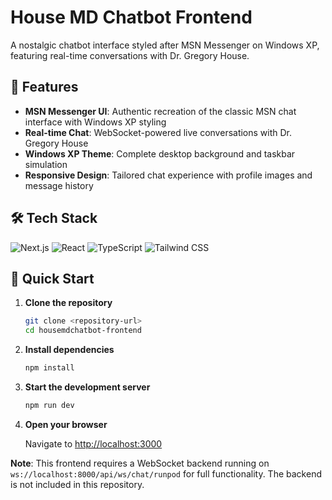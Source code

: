 # House MD Chatbot Frontend

A nostalgic chatbot interface styled after MSN Messenger on Windows XP, featuring real-time conversations with Dr. Gregory House.

## 🌟 Features

-   **MSN Messenger UI**: Authentic recreation of the classic MSN chat interface with Windows XP styling
-   **Real-time Chat**: WebSocket-powered live conversations with Dr. Gregory House
-   **Windows XP Theme**: Complete desktop background and taskbar simulation
-   **Responsive Design**: Tailored chat experience with profile images and message history

## 🛠 Tech Stack

![Next.js](https://img.shields.io/badge/Next.js-15.5.3-black?style=flat-square&logo=next.js)
![React](https://img.shields.io/badge/React-19.1.0-blue?style=flat-square&logo=react)
![TypeScript](https://img.shields.io/badge/TypeScript-5.0+-blue?style=flat-square&logo=typescript)
![Tailwind CSS](https://img.shields.io/badge/Tailwind_CSS-4.0+-38B2AC?style=flat-square&logo=tailwind-css)

## 🚀 Quick Start

1. **Clone the repository**

    ```bash
    git clone <repository-url>
    cd housemdchatbot-frontend
    ```

2. **Install dependencies**

    ```bash
    npm install
    ```

3. **Start the development server**

    ```bash
    npm run dev
    ```

4. **Open your browser**

    Navigate to [http://localhost:3000](http://localhost:3000)

**Note**: This frontend requires a WebSocket backend running on `ws://localhost:8000/api/ws/chat/runpod` for full functionality. The backend is not included in this repository.
